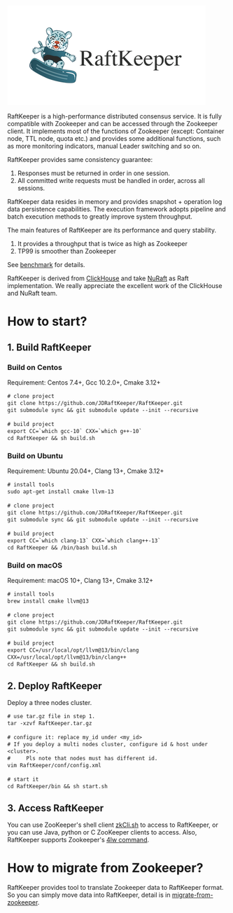 ![logo.png](logo.png)

RaftKeeper is a high-performance distributed consensus service. 
It is fully compatible with Zookeeper and can be accessed through the Zookeeper 
client. It implements most of the functions of Zookeeper (except: Container node, 
TTL node, quota etc.) and provides some additional functions, such as more 
monitoring indicators, manual Leader switching and so on. 

RaftKeeper provides same consistency guarantee:
1. Responses must be returned in order in one session.
2. All committed write requests must be handled in order, across all sessions.

RaftKeeper data resides in memory and provides snapshot + operation log data 
persistence capabilities. The execution framework adopts pipeline and batch 
execution methods to greatly improve system throughput.

The main features of RaftKeeper are its performance and query stability. 
1. It provides a throughput that is twice as high as Zookeeper
2. TP99 is smoother than Zookeeper

See [benchmark](benchmark%2FBenchmark.md) for details.

RaftKeeper is derived from [ClickHouse](https://github.com/ClickHouse/ClickHouse) 
and take [NuRaft](https://github.com/eBay/NuRaft) as Raft implementation. 
We really appreciate the excellent work of the ClickHouse and NuRaft team.


# How to start?

## 1. Build RaftKeeper

### Build on Centos

Requirement: Centos 7.4+, Gcc 10.2.0+, Cmake 3.12+
```
# clone project
git clone https://github.com/JDRaftKeeper/RaftKeeper.git
git submodule sync && git submodule update --init --recursive

# build project
export CC=`which gcc-10` CXX=`which g++-10`
cd RaftKeeper && sh build.sh
```

### Build on Ubuntu

Requirement: Ubuntu 20.04+, Clang 13+, Cmake 3.12+
```
# install tools
sudo apt-get install cmake llvm-13
 
# clone project
git clone https://github.com/JDRaftKeeper/RaftKeeper.git
git submodule sync && git submodule update --init --recursive
 
# build project
export CC=`which clang-13` CXX=`which clang++-13`
cd RaftKeeper && /bin/bash build.sh
```

### Build on macOS

Requirement: macOS 10+, Clang 13+, Cmake 3.12+

```
# install tools
brew install cmake llvm@13
 
# clone project
git clone https://github.com/JDRaftKeeper/RaftKeeper.git
git submodule sync && git submodule update --init --recursive
 
# build project
export CC=/usr/local/opt/llvm@13/bin/clang CXX=/usr/local/opt/llvm@13/bin/clang++
cd RaftKeeper && sh build.sh
```

## 2. Deploy RaftKeeper

Deploy a three nodes cluster.
```
# use tar.gz file in step 1.
tar -xzvf RaftKeeper.tar.gz
 
# configure it: replace my_id under <my_id> 
# If you deploy a multi nodes cluster, configure id & host under <cluster>. 
#     Pls note that nodes must has different id.
vim RaftKeeper/conf/config.xml
 
# start it
cd RaftKeeper/bin && sh start.sh
```


## 3. Access RaftKeeper

You can use ZooKeeper's shell client [zkCli.sh](https://zookeeper.apache.org/doc/r3.6.0/zookeeperCLI.html) 
to access to RaftKeeper, or you can use Java, python or C ZooKeeper clients to access. 
Also, RaftKeeper supports Zookeeper's [4lw command](https://zookeeper.apache.org/doc/r3.6.0/zookeeperAdmin.html#sc_zkCommands).

# How to migrate from Zookeeper?

RaftKeeper provides tool to translate Zookeeper data to RaftKeeper format. So you can 
simply move data into RaftKeeper, detail is in [migrate-from-zookeeper](docs%2Fmigrate-from-zookeeper.md).
